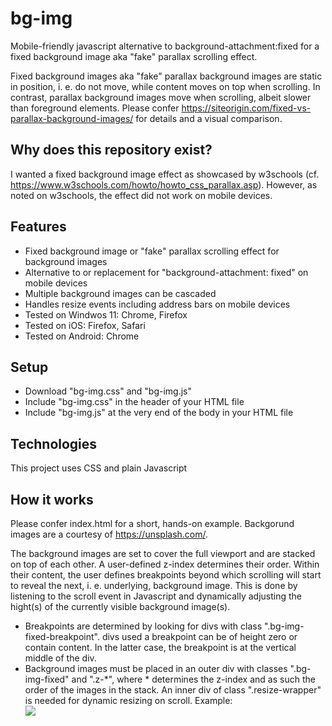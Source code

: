 # bg-img
Mobile-friendly javascript alternative to background-attachment:fixed for a fixed background image aka "fake" parallax scrolling effect.

Fixed background images aka "fake" parallax background images are static in position, i. e. do not move, while content moves on top when scrolling. In contrast, parallax background images move when scrolling, albeit slower than foreground elements. Please confer https://siteorigin.com/fixed-vs-parallax-background-images/ for details and a visual comparison.

## Why does this repository exist?
I wanted a fixed background image effect as showcased by w3schools (cf. https://www.w3schools.com/howto/howto_css_parallax.asp). However, as noted on w3schools, the effect did not work on mobile devices.

## Features
* Fixed background image or "fake" parallax scrolling effect for background images
* Alternative to or replacement for "background-attachment: fixed" on mobile devices
* Multiple background images can be cascaded
* Handles resize events including address bars on mobile devices 
* Tested on Windwos 11: Chrome, Firefox
* Tested on iOS: Firefox, Safari
* Tested on Android: Chrome

## Setup
* Download "bg-img.css" and "bg-img.js"
* Include "bg-img.css" in the header of your HTML file
* Include "bg-img.js" at the very end of the body in your HTML file

## Technologies
This project uses CSS and plain Javascript

## How it works
Please confer index.html for a short, hands-on example. Backgorund images are a courtesy  of https://unsplash.com/.

The background images are set to cover the full viewport and are stacked on top of each other. A user-defined z-index determines their order. Within their content, the user defines breakpoints beyond which scrolling will start to reveal the next, i. e. underlying, background image. This is done by listening to the scroll event in Javascript and dynamically adjusting the hight(s) of the currently visible background image(s).

* Breakpoints are determined by looking for divs with class ".bg-img-fixed-breakpoint". divs used a breakpoint can be of height zero or contain content. In the latter case, the breakpoint is at the vertical middle of the div.
* Background images must be placed in an outer div with classes ".bg-img-fixed" and ".z-\*", where \* determines the z-index and as such the order of the images in the stack. An inner div of class ".resize-wrapper" is needed for dynamic resizing on scroll. Example: <div class="bg-img-fixed z-1"><div class="resize-wrapper"><img src="..."></div></div>
